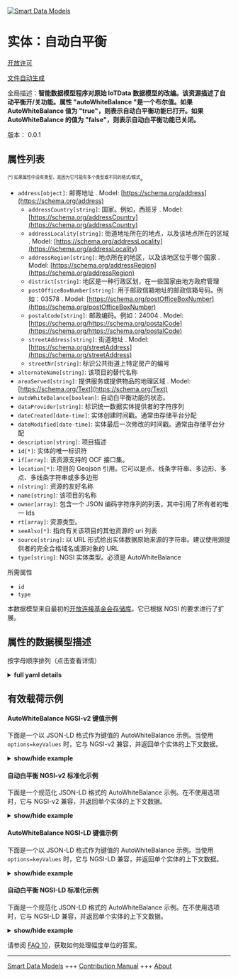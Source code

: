 <!-- 10-Header -->  
[![Smart Data Models](https://smartdatamodels.org/wp-content/uploads/2022/01/SmartDataModels_logo.png "Logo")](https://smartdatamodels.org)  
实体：自动白平衡  
========<!-- /10-Header -->  
<!-- 15-License -->  
[开放许可](https://github.com/smart-data-models//dataModel.OCF/blob/master/AutoWhiteBalance/LICENSE.md)  
[文件自动生成](https://docs.google.com/presentation/d/e/2PACX-1vTs-Ng5dIAwkg91oTTUdt8ua7woBXhPnwavZ0FxgR8BsAI_Ek3C5q97Nd94HS8KhP-r_quD4H0fgyt3/pub?start=false&loop=false&delayms=3000#slide=id.gb715ace035_0_60)  
<!-- /15-License -->  
<!-- 20-Description -->  
全局描述：**智能数据模型程序对原始 IoTData 数据模型的改编。该资源描述了自动平衡开/关功能。属性 "autoWhiteBalance "是一个布尔值。如果 AutoWhiteBalance 值为 "true"，则表示自动白平衡功能已打开。如果 AutoWhiteBalance 的值为 "false"，则表示自动白平衡功能已关闭。**  
版本： 0.0.1  
<!-- /20-Description -->  
<!-- 30-PropertiesList -->  

## 属性列表  

<sup><sub>[*] 如果属性中没有类型，是因为它可能有多个类型或不同的格式/模式</sub></sup>。  
- `address[object]`: 邮寄地址  . Model: [https://schema.org/address](https://schema.org/address)	- `addressCountry[string]`: 国家。例如，西班牙  . Model: [https://schema.org/addressCountry](https://schema.org/addressCountry)  
	- `addressLocality[string]`: 街道地址所在的地点，以及该地点所在的区域  . Model: [https://schema.org/addressLocality](https://schema.org/addressLocality)  
	- `addressRegion[string]`: 地点所在的地区，以及该地区位于哪个国家  . Model: [https://schema.org/addressRegion](https://schema.org/addressRegion)  
	- `district[string]`: 地区是一种行政区划，在一些国家由地方政府管理    
	- `postOfficeBoxNumber[string]`: 用于邮政信箱地址的邮政信箱号码。例如：03578  . Model: [https://schema.org/postOfficeBoxNumber](https://schema.org/postOfficeBoxNumber)  
	- `postalCode[string]`: 邮政编码。例如：24004  . Model: [https://schema.org/https://schema.org/postalCode](https://schema.org/https://schema.org/postalCode)  
	- `streetAddress[string]`: 街道地址  . Model: [https://schema.org/streetAddress](https://schema.org/streetAddress)  
	- `streetNr[string]`: 标识公共街道上特定房产的编号    
- `alternateName[string]`: 该项目的替代名称  - `areaServed[string]`: 提供服务或提供物品的地理区域  . Model: [https://schema.org/Text](https://schema.org/Text)- `autoWhiteBalance[boolean]`: 自动白平衡功能的状态。  - `dataProvider[string]`: 标识统一数据实体提供者的字符序列  - `dateCreated[date-time]`: 实体创建时间戳。通常由存储平台分配  - `dateModified[date-time]`: 实体最后一次修改的时间戳。通常由存储平台分配  - `description[string]`: 项目描述  - `id[*]`: 实体的唯一标识符  - `if[array]`: 该资源支持的 OCF 接口集。  - `location[*]`: 项目的 Geojson 引用。它可以是点、线条字符串、多边形、多点、多线条字符串或多多边形  - `n[string]`: 资源的友好名称  - `name[string]`: 该项目的名称  - `owner[array]`: 包含一个 JSON 编码字符序列的列表，其中引用了所有者的唯一 Ids  - `rt[array]`: 资源类型。  - `seeAlso[*]`: 指向有关该项目的其他资源的 uri 列表  - `source[string]`: 以 URL 形式给出实体数据原始来源的字符串。建议使用源提供者的完全合格域名或源对象的 URL  - `type[string]`: NGSI 实体类型。必须是 AutoWhiteBalance  <!-- /30-PropertiesList -->  
<!-- 35-RequiredProperties -->  
所需属性  
- `id`  - `type`  <!-- /35-RequiredProperties -->  
<!-- 40-RequiredProperties -->  
本数据模型来自最初的[开放连接基金会存储库](https://github.com/openconnectivityfoundation/IoTDataModels)。它已根据 NGSI 的要求进行了扩展。  
<!-- /40-RequiredProperties -->  
<!-- 50-DataModelHeader -->  
## 属性的数据模型描述  
按字母顺序排列（点击查看详情）  
<!-- /50-DataModelHeader -->  
<!-- 60-ModelYaml -->  
<details><summary><strong>full yaml details</strong></summary>    
```yaml  
AutoWhiteBalance:    
  description: 'Smart Data Models Program adaptation of the original IoTData data Models. This Resource describes an auto balance on/off feature. The Property ''autoWhiteBalance'' is a boolean. An AutoWhiteBalance value of ''true'' means that the auto white balance feature is on. An AutoWhiteBalance value of ''false'' means that the auto white balance feature is off. '    
  properties:    
    address:    
      description: The mailing address    
      properties:    
        addressCountry:    
          description: 'The country. For example, Spain'    
          type: string    
          x-ngsi:    
            model: https://schema.org/addressCountry    
            type: Property    
        addressLocality:    
          description: 'The locality in which the street address is, and which is in the region'    
          type: string    
          x-ngsi:    
            model: https://schema.org/addressLocality    
            type: Property    
        addressRegion:    
          description: 'The region in which the locality is, and which is in the country'    
          type: string    
          x-ngsi:    
            model: https://schema.org/addressRegion    
            type: Property    
        district:    
          description: 'A district is a type of administrative division that, in some countries, is managed by the local government'    
          type: string    
          x-ngsi:    
            type: Property    
        postOfficeBoxNumber:    
          description: 'The post office box number for PO box addresses. For example, 03578'    
          type: string    
          x-ngsi:    
            model: https://schema.org/postOfficeBoxNumber    
            type: Property    
        postalCode:    
          description: 'The postal code. For example, 24004'    
          type: string    
          x-ngsi:    
            model: https://schema.org/https://schema.org/postalCode    
            type: Property    
        streetAddress:    
          description: The street address    
          type: string    
          x-ngsi:    
            model: https://schema.org/streetAddress    
            type: Property    
        streetNr:    
          description: Number identifying a specific property on a public street    
          type: string    
          x-ngsi:    
            type: Property    
      type: object    
      x-ngsi:    
        model: https://schema.org/address    
        type: Property    
    alternateName:    
      description: An alternative name for this item    
      type: string    
      x-ngsi:    
        type: Property    
    areaServed:    
      description: The geographic area where a service or offered item is provided    
      type: string    
      x-ngsi:    
        model: https://schema.org/Text    
        type: Property    
    autoWhiteBalance:    
      description: The status of the Auto White balance feature.    
      type: boolean    
      x-ngsi:    
        type: Property    
    dataProvider:    
      description: A sequence of characters identifying the provider of the harmonised data entity    
      type: string    
      x-ngsi:    
        type: Property    
    dateCreated:    
      description: Entity creation timestamp. This will usually be allocated by the storage platform    
      format: date-time    
      type: string    
      x-ngsi:    
        type: Property    
    dateModified:    
      description: Timestamp of the last modification of the entity. This will usually be allocated by the storage platform    
      format: date-time    
      type: string    
      x-ngsi:    
        type: Property    
    description:    
      description: A description of this item    
      type: string    
      x-ngsi:    
        type: Property    
    id:    
      anyOf:    
        - description: Identifier format of any NGSI entity    
          maxLength: 256    
          minLength: 1    
          pattern: ^[\w\-\.\{\}\$\+\*\[\]`|~^@!,:\\]+$    
          type: string    
          x-ngsi:    
            type: Property    
        - description: Identifier format of any NGSI entity    
          format: uri    
          type: string    
          x-ngsi:    
            type: Property    
      description: Unique identifier of the entity    
      x-ngsi:    
        type: Property    
    if:    
      description: The OCF Interface set supported by this Resource.    
      items:    
        enum:    
          - oic.if.a    
          - oic.if.baseline    
        type: string    
      minItems: 2    
      readOnly: true    
      type: array    
      uniqueItems: true    
      x-ngsi:    
        type: Property    
    location:    
      description: 'Geojson reference to the item. It can be Point, LineString, Polygon, MultiPoint, MultiLineString or MultiPolygon'    
      oneOf:    
        - description: Geojson reference to the item. Point    
          properties:    
            bbox:    
              items:    
                type: number    
              minItems: 4    
              type: array    
            coordinates:    
              items:    
                type: number    
              minItems: 2    
              type: array    
            type:    
              enum:    
                - Point    
              type: string    
          required:    
            - type    
            - coordinates    
          title: GeoJSON Point    
          type: object    
          x-ngsi:    
            type: GeoProperty    
        - description: Geojson reference to the item. LineString    
          properties:    
            bbox:    
              items:    
                type: number    
              minItems: 4    
              type: array    
            coordinates:    
              items:    
                items:    
                  type: number    
                minItems: 2    
                type: array    
              minItems: 2    
              type: array    
            type:    
              enum:    
                - LineString    
              type: string    
          required:    
            - type    
            - coordinates    
          title: GeoJSON LineString    
          type: object    
          x-ngsi:    
            type: GeoProperty    
        - description: Geojson reference to the item. Polygon    
          properties:    
            bbox:    
              items:    
                type: number    
              minItems: 4    
              type: array    
            coordinates:    
              items:    
                items:    
                  items:    
                    type: number    
                  minItems: 2    
                  type: array    
                minItems: 4    
                type: array    
              type: array    
            type:    
              enum:    
                - Polygon    
              type: string    
          required:    
            - type    
            - coordinates    
          title: GeoJSON Polygon    
          type: object    
          x-ngsi:    
            type: GeoProperty    
        - description: Geojson reference to the item. MultiPoint    
          properties:    
            bbox:    
              items:    
                type: number    
              minItems: 4    
              type: array    
            coordinates:    
              items:    
                items:    
                  type: number    
                minItems: 2    
                type: array    
              type: array    
            type:    
              enum:    
                - MultiPoint    
              type: string    
          required:    
            - type    
            - coordinates    
          title: GeoJSON MultiPoint    
          type: object    
          x-ngsi:    
            type: GeoProperty    
        - description: Geojson reference to the item. MultiLineString    
          properties:    
            bbox:    
              items:    
                type: number    
              minItems: 4    
              type: array    
            coordinates:    
              items:    
                items:    
                  items:    
                    type: number    
                  minItems: 2    
                  type: array    
                minItems: 2    
                type: array    
              type: array    
            type:    
              enum:    
                - MultiLineString    
              type: string    
          required:    
            - type    
            - coordinates    
          title: GeoJSON MultiLineString    
          type: object    
          x-ngsi:    
            type: GeoProperty    
        - description: Geojson reference to the item. MultiLineString    
          properties:    
            bbox:    
              items:    
                type: number    
              minItems: 4    
              type: array    
            coordinates:    
              items:    
                items:    
                  items:    
                    items:    
                      type: number    
                    minItems: 2    
                    type: array    
                  minItems: 4    
                  type: array    
                type: array    
              type: array    
            type:    
              enum:    
                - MultiPolygon    
              type: string    
          required:    
            - type    
            - coordinates    
          title: GeoJSON MultiPolygon    
          type: object    
          x-ngsi:    
            type: GeoProperty    
      x-ngsi:    
        type: GeoProperty    
    n:    
      description: Friendly name of the Resource    
      maxLength: 64    
      readOnly: true    
      type: string    
      x-ngsi:    
        type: Property    
    name:    
      description: The name of this item    
      type: string    
      x-ngsi:    
        type: Property    
    owner:    
      description: A List containing a JSON encoded sequence of characters referencing the unique Ids of the owner(s)    
      items:    
        anyOf:    
          - description: Identifier format of any NGSI entity    
            maxLength: 256    
            minLength: 1    
            pattern: ^[\w\-\.\{\}\$\+\*\[\]`|~^@!,:\\]+$    
            type: string    
            x-ngsi:    
              type: Property    
          - description: Identifier format of any NGSI entity    
            format: uri    
            type: string    
            x-ngsi:    
              type: Property    
        description: Unique identifier of the entity    
        x-ngsi:    
          type: Property    
      type: array    
      x-ngsi:    
        type: Property    
    rt:    
      description: The Resource Type.    
      items:    
        enum:    
          - oic.r.colour.autowhitebalance    
        maxLength: 64    
        type: string    
      minItems: 1    
      readOnly: true    
      type: array    
      uniqueItems: true    
      x-ngsi:    
        type: Property    
    seeAlso:    
      description: list of uri pointing to additional resources about the item    
      oneOf:    
        - items:    
            format: uri    
            type: string    
          minItems: 1    
          type: array    
        - format: uri    
          type: string    
      x-ngsi:    
        type: Property    
    source:    
      description: 'A sequence of characters giving the original source of the entity data as a URL. Recommended to be the fully qualified domain name of the source provider, or the URL to the source object'    
      type: string    
      x-ngsi:    
        type: Property    
    type:    
      description: NGSI entity type. It has to be AutoWhiteBalance    
      enum:    
        - AutoWhiteBalance    
      type: string    
      x-ngsi:    
        type: Property    
  required:    
    - id    
    - type    
  type: object    
  x-derived-from: https://github.com/OpenInterConnect/IoTDataModels/blob/master/AutoWhiteBalanceResURI.swagger.json    
  x-disclaimer: 'Redistribution and use in source and binary forms, with or without modification, are permitted  provided that the license conditions are met. Copyleft (c) 2022 Contributors to Smart Data Models Program'    
  x-license-url: https://github.com/smart-data-models/dataModel.OCF/blob/master/AutoWhiteBalance/LICENSE.md    
  x-model-schema: https://smart-data-models.github.io/dataModel.IoTDataModels/AutoWhiteBalance/schema.json    
  x-model-tags: OCF    
  x-version: 0.0.1    
```  
</details>    
<!-- /60-ModelYaml -->  
<!-- 70-MiddleNotes -->  
<!-- /70-MiddleNotes -->  
<!-- 80-Examples -->  
## 有效载荷示例  
#### AutoWhiteBalance NGSI-v2 键值示例  
下面是一个以 JSON-LD 格式作为键值的 AutoWhiteBalance 示例。当使用 `options=keyValues` 时，它与 NGSI-v2 兼容，并返回单个实体的上下文数据。  
<details><summary><strong>show/hide example</strong></summary>    
```json  
{  
    "id": "urn:ngsi-ld:AutoWhiteBalance:id:IWWJ:89932325",  
    "dateCreated": "2006-08-15T17:31:25Z",  
    "dateModified": "2009-08-14T00:51:49Z",  
    "source": "Though realize sav",  
    "name": "International management go get. Degree production skill season attention away many.",  
    "alternateName": "Manager wear exist article kind. Hope smile recent than once property more. Cause personal actually war choice unit assume.",  
    "description": "Security benefit rather eat member whose southern. Painting individual himself g",  
    "dataProvider": "Without meet majority station. Ok yourself president Republican.",  
    "owner": [  
        "urn:ngsi-ld:AutoWhiteBalance:items:BDSM:75724340",  
        "urn:ngsi-ld:AutoWhiteBalance:items:QYOC:51435150"  
    ],  
    "seeAlso": [  
        "urn:ngsi-ld:AutoWhiteBalance:items:ZSQT:71423685"  
    ],  
    "location": {  
        "type": "Point",  
        "coordinates": [  
            -77.6840755,  
            -114.923609  
        ]  
    },  
    "address": {  
        "streetAddress": "Across speak research build blue method lawyer. Top require too campaign travel condition. Use player sing Mrs.",  
        "addressLocality": "History maybe any me. City support anyone participant central wife place. Bar open set until safe in outside. Design management respons",  
        "addressRegion": "Soldier east coach. Close marriage perhaps despite she pattern tough. Spring conf",  
        "addressCountry": "Result key e",  
        "postalCode": "Very Congress body. Financial quite fear area run according evidence. Power sound reality law change call.",  
        "postOfficeBoxNumber": "Through house read school change cell before. Data city order future put bit play animal.",  
        "streetNr": "Own condition expert time kee",  
        "district": "Significant admit TV far meeting health bit. Increase factor anyone provide probably."  
    },  
    "areaServed": "Various notice tree. Real within on go doctor officer glass.",  
    "rt": [  
        "oic.r.colour.autowhitebalance"  
    ],  
    "autoWhiteBalance": true,  
    "n": "Face picture case entire face house describe autho",  
    "if": [  
        "oic.if.baseline",  
        "oic.if.a"  
    ],  
    "type": "AutoWhiteBalance"  
}  
```  
</details>  
#### 自动白平衡 NGSI-v2 标准化示例  
下面是一个规范化 JSON-LD 格式的 AutoWhiteBalance 示例。在不使用选项时，它与 NGSI-v2 兼容，并返回单个实体的上下文数据。  
<details><summary><strong>show/hide example</strong></summary>    
```json  
{  
    "id": "urn:ngsi-ld:AutoWhiteBalance:id:IWWJ:89932325",  
    "dateCreated": {  
        "type": "DateTime",  
        "value": "2006-08-15T17:31:25Z"  
    },  
    "dateModified": {  
        "type": "DateTime",  
        "value": "2009-08-14T00:51:49Z"  
    },  
    "source": {  
        "type": "Text",  
        "value": "Though realize sav"  
    },  
    "name": {  
        "type": "Text",  
        "value": "International management go get. Degree production skill season attention away many."  
    },  
    "alternateName": {  
        "type": "Text",  
        "value": "Manager wear exist article kind. Hope smile recent than once property more. Cause personal actually war choice unit assume."  
    },  
    "description": {  
        "type": "Text",  
        "value": "Security benefit rather eat member whose southern. Painting individual himself g"  
    },  
    "dataProvider": {  
        "type": "Text",  
        "value": "Without meet majority station. Ok yourself president Republican."  
    },  
    "owner": {  
        "type": "StructuredValue",  
        "value": [  
            "urn:ngsi-ld:AutoWhiteBalance:items:BDSM:75724340",  
            "urn:ngsi-ld:AutoWhiteBalance:items:QYOC:51435150"  
        ]  
    },  
    "seeAlso": {  
        "type": "StructuredValue",  
        "value": [  
            "urn:ngsi-ld:AutoWhiteBalance:items:ZSQT:71423685"  
        ]  
    },  
    "location": {  
        "type": "geo:json",  
        "value": {  
            "type": "Point",  
            "coordinates": [  
                -77.6840755,  
                -114.923609  
            ]  
        }  
    },  
    "address": {  
        "type": "StructuredValue",  
        "value": {  
            "streetAddress": "Across speak research build blue method lawyer. Top require too campaign travel condition. Use player sing Mrs.",  
            "addressLocality": "History maybe any me. City support anyone participant central wife place. Bar open set until safe in outside. Design management respons",  
            "addressRegion": "Soldier east coach. Close marriage perhaps despite she pattern tough. Spring conf",  
            "addressCountry": "Result key e",  
            "postalCode": "Very Congress body. Financial quite fear area run according evidence. Power sound reality law change call.",  
            "postOfficeBoxNumber": "Through house read school change cell before. Data city order future put bit play animal.",  
            "streetNr": "Own condition expert time kee",  
            "district": "Significant admit TV far meeting health bit. Increase factor anyone provide probably."  
        }  
    },  
    "areaServed": {  
        "type": "Text",  
        "value": "Various notice tree. Real within on go doctor officer glass."  
    },  
    "rt": {  
        "type": "StructuredValue",  
        "value": [  
            "oic.r.colour.autowhitebalance"  
        ]  
    },  
    "autoWhiteBalance": {  
        "type": "Boolean",  
        "value": true  
    },  
    "n": {  
        "type": "Text",  
        "value": "Face picture case entire face house describe autho"  
    },  
    "if": {  
        "type": "StructuredValue",  
        "value": [  
            "oic.if.baseline",  
            "oic.if.a"  
        ]  
    },  
    "type": "AutoWhiteBalance"  
}  
```  
</details>  
#### AutoWhiteBalance NGSI-LD 键值示例  
下面是一个以 JSON-LD 格式作为键值的 AutoWhiteBalance 示例。当使用 `options=keyValues` 时，它与 NGSI-LD 兼容，并返回单个实体的上下文数据。  
<details><summary><strong>show/hide example</strong></summary>    
```json  
{  
    "id": "urn:ngsi-ld:AutoWhiteBalance:id:IWWJ:89932325",  
    "dateCreated": "2006-08-15T17:31:25Z",  
    "dateModified": "2009-08-14T00:51:49Z",  
    "source": "Though realize sav",  
    "name": "International management go get. Degree production skill season attention away many.",  
    "alternateName": "Manager wear exist article kind. Hope smile recent than once property more. Cause personal actually war choice unit assume.",  
    "description": "Security benefit rather eat member whose southern. Painting individual himself g",  
    "dataProvider": "Without meet majority station. Ok yourself president Republican.",  
    "owner": [  
        "urn:ngsi-ld:AutoWhiteBalance:items:BDSM:75724340",  
        "urn:ngsi-ld:AutoWhiteBalance:items:QYOC:51435150"  
    ],  
    "seeAlso": [  
        "urn:ngsi-ld:AutoWhiteBalance:items:ZSQT:71423685"  
    ],  
    "location": {  
        "type": "Point",  
        "coordinates": [  
            -77.6840755,  
            -114.923609  
        ]  
    },  
    "address": {  
        "streetAddress": "Across speak research build blue method lawyer. Top require too campaign travel condition. Use player sing Mrs.",  
        "addressLocality": "History maybe any me. City support anyone participant central wife place. Bar open set until safe in outside. Design management respons",  
        "addressRegion": "Soldier east coach. Close marriage perhaps despite she pattern tough. Spring conf",  
        "addressCountry": "Result key e",  
        "postalCode": "Very Congress body. Financial quite fear area run according evidence. Power sound reality law change call.",  
        "postOfficeBoxNumber": "Through house read school change cell before. Data city order future put bit play animal.",  
        "streetNr": "Own condition expert time kee",  
        "district": "Significant admit TV far meeting health bit. Increase factor anyone provide probably."  
    },  
    "areaServed": "Various notice tree. Real within on go doctor officer glass.",  
    "rt": [  
        "oic.r.colour.autowhitebalance"  
    ],  
    "autoWhiteBalance": true,  
    "n": "Face picture case entire face house describe autho",  
    "if": [  
        "oic.if.baseline",  
        "oic.if.a"  
    ],  
    "type": "AutoWhiteBalance",  
    "@context": [  
        "https://smartdatamodels.org/context.jsonld"  
    ]  
}  
```  
</details>  
#### 自动白平衡 NGSI-LD 标准化示例  
下面是一个规范化 JSON-LD 格式的 AutoWhiteBalance 示例。在不使用选项时，它与 NGSI-LD 兼容，并返回单个实体的上下文数据。  
<details><summary><strong>show/hide example</strong></summary>    
```json  
{  
    "id": "urn:ngsi-ld:AutoWhiteBalance:id:IWWJ:89932325",  
    "dateCreated": {  
        "type": "Property",  
        "value": {  
            "@type": "DateTime",  
            "@value": "2006-08-15T17:31:25Z"  
        }  
    },  
    "dateModified": {  
        "type": "Property",  
        "value": {  
            "@type": "DateTime",  
            "@value": "2009-08-14T00:51:49Z"  
        }  
    },  
    "source": {  
        "type": "Property",  
        "value": "Though realize sav"  
    },  
    "name": {  
        "type": "Property",  
        "value": "International management go get. Degree production skill season attention away many."  
    },  
    "alternateName": {  
        "type": "Property",  
        "value": "Manager wear exist article kind. Hope smile recent than once property more. Cause personal actually war choice unit assume."  
    },  
    "description": {  
        "type": "Property",  
        "value": "Security benefit rather eat member whose southern. Painting individual himself g"  
    },  
    "dataProvider": {  
        "type": "Property",  
        "value": "Without meet majority station. Ok yourself president Republican."  
    },  
    "owner": {  
        "type": "Property",  
        "value": [  
            "urn:ngsi-ld:AutoWhiteBalance:items:BDSM:75724340",  
            "urn:ngsi-ld:AutoWhiteBalance:items:QYOC:51435150"  
        ]  
    },  
    "seeAlso": {  
        "type": "Property",  
        "value": [  
            "urn:ngsi-ld:AutoWhiteBalance:items:ZSQT:71423685"  
        ]  
    },  
    "location": {  
        "type": "GeoProperty",  
        "value": {  
            "type": "Point",  
            "coordinates": [  
                -77.6840755,  
                -114.923609  
            ]  
        }  
    },  
    "address": {  
        "type": "Property",  
        "value": {  
            "streetAddress": "Across speak research build blue method lawyer. Top require too campaign travel condition. Use player sing Mrs.",  
            "addressLocality": "History maybe any me. City support anyone participant central wife place. Bar open set until safe in outside. Design management respons",  
            "addressRegion": "Soldier east coach. Close marriage perhaps despite she pattern tough. Spring conf",  
            "addressCountry": "Result key e",  
            "postalCode": "Very Congress body. Financial quite fear area run according evidence. Power sound reality law change call.",  
            "postOfficeBoxNumber": "Through house read school change cell before. Data city order future put bit play animal.",  
            "streetNr": "Own condition expert time kee",  
            "district": "Significant admit TV far meeting health bit. Increase factor anyone provide probably."  
        }  
    },  
    "areaServed": {  
        "type": "Property",  
        "value": "Various notice tree. Real within on go doctor officer glass."  
    },  
    "rt": {  
        "type": "Property",  
        "value": [  
            "oic.r.colour.autowhitebalance"  
        ]  
    },  
    "autoWhiteBalance": {  
        "type": "Property",  
        "value": true  
    },  
    "n": {  
        "type": "Property",  
        "value": "Face picture case entire face house describe autho"  
    },  
    "if": {  
        "type": "Property",  
        "value": [  
            "oic.if.baseline",  
            "oic.if.a"  
        ]  
    },  
    "type": "AutoWhiteBalance",  
    "@context": [  
        "https://smartdatamodels.org/context.jsonld"  
    ]  
}  
```  
</details><!-- /80-Examples -->  
<!-- 90-FooterNotes -->  
<!-- /90-FooterNotes -->  
<!-- 95-Units -->  
请参阅 [FAQ 10](https://smartdatamodels.org/index.php/faqs/)，获取如何处理幅度单位的答案。  
<!-- /95-Units -->  
<!-- 97-LastFooter -->  
---  
[Smart Data Models](https://smartdatamodels.org) +++ [Contribution Manual](https://bit.ly/contribution_manual) +++ [About](https://bit.ly/Introduction_SDM)<!-- /97-LastFooter -->  
